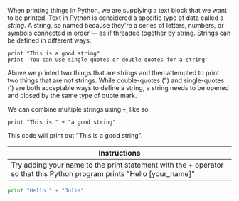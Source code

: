 When printing things in Python, we are supplying a text block that we want to be printed. Text in Python is considered a specific type of data called a _string_. A string, so named because they're a series of letters, numbers, or symbols connected in order — as if threaded together by string. Strings can be defined in different ways:

```
print "This is a good string"
print 'You can use single quotes or double quotes for a string'
```

Above we printed two things that are strings and then attempted to print two things that are not strings. While double-quotes (") and single-quotes (') are both acceptable ways to define a string, a string needs to be opened and closed by the same type of quote mark.

We can combine multiple strings using `+`, like so:

```
print "This is " + "a good string"
```

This code will print out "This is a good string".

Instructions  | 
------------  |
Try adding your name to the print statement with the + operator so that this Python program prints "Hello [your_name]"       |

```python 
print "Hello " + "Julia"
```

